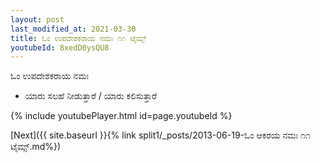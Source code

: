 ```yaml
---
layout: post
last_modified_at: 2021-03-30
title: ಓಂ ಉಪದೇಶಕರಾಯ ನಮಃ ೧೧ ಟೈಮ್ಸ್
youtubeId: 8xedD0ysQU8
---
```

 
 
 ಓಂ ಉಪದೇಶಕರಾಯ ನಮಃ  
 
 -  ಯಾರು ಸಲಹೆ ನೀಡುತ್ತಾರೆ / ಯಾರು ಕಲಿಸುತ್ತಾರೆ 
 
  
 
  
 
 
 
 
 
 


{% include youtubePlayer.html id=page.youtubeId %}
 
[Next]({{ site.baseurl }}{% link  split1/_posts/2013-06-19-ಓಂ ಆಕರಯ ನಮಃ ೧೧ ಟೈಮ್ಸ್.md%})
 

